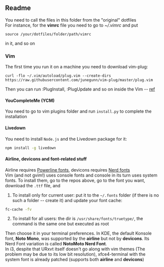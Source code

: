 ## Readme
You need to call the files in this folder from the "original" dotfiles  
For instance, for the **vimrc** file you need to go to _~/.vimrc_ and put
~~~vimscript
source /your/dotfiles/folder/path/vimrc
~~~
in it, and so on
### Vim
The first time you run it on a machine you need to download vim-plug:
~~~vimscript
curl -flo ~/.vim/autoload/plug.vim --create-dirs https://raw.githubusercontent.com/junegunn/vim-plug/master/plug.vim
~~~
Then you can run :PlugInstall, :PlugUpdate and so on inside the Vim -- [ref][vim-plug-gh]
#### YouCompleteMe (YCM)
You need to go to vim plugins folder and run `install.py` to complete the installation
#### Livedown
You need to install `Node.js` and the Livedown package for it:
~~~bash
npm install -g livedown
~~~
#### Airline, devicons and font-related stuff
Airline requires [Powerline fonts][p-fonts-gh], devicons requires [Nerd fonts][n-fonts-gh]  
Vim (and not gvim!) uses console fonts and console in its turn uses system fonts. To install them, go to the repos above, go to the font you want, download the `.ttf` file, and
1. To install only for current user: put it to the `~/.fonts` folder (if there is no such a folder -- create it) and update your font cache:
~~~bash
fc-cache -fv
~~~
2. To install for all users: the dir is `/usr/share/fonts/truetype/`, the command is the same one but executed as root  

Then choose it in your terminal preferences.
In KDE, the default Konsole font, **Noto Mono**, was supported by the **airline** but not by **devicons**. Its Nerd Font variation is called **NotoMoto Nerd Font**.  
In i3, despite that URxvt itself doesn't go along with vim themes (The problem may be due to its low bit resolution), xfce4-terminal with the system font is already patched (supports both **airline** and **devicons**)



[vim-plug-gh]: https://github.com/junegunn/vim-plug
[p-fonts-gh]: https://github.com/powerline/fonts
[n-fonts-gh]: https://github.com/ryanoasis/nerd-fonts


